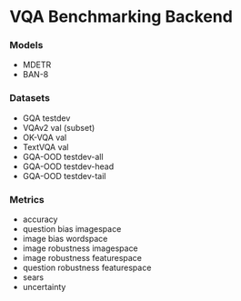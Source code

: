 # VQA Benchmarking Backend

### Models

- MDETR
- BAN-8

### Datasets

- GQA testdev
- VQAv2 val (subset)
- OK-VQA val
- TextVQA val
- GQA-OOD testdev-all
- GQA-OOD testdev-head
- GQA-OOD testdev-tail

### Metrics

- accuracy
- question bias imagespace
- image bias wordspace
- image robustness imagespace
- image robustness featurespace
- question robustness featurespace
- sears
- uncertainty
